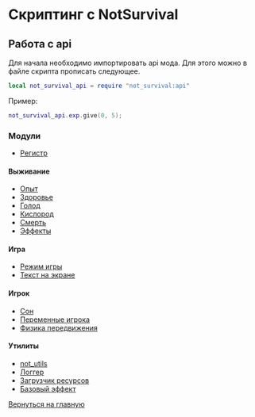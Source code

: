 # Скриптинг с NotSurvival

## Работа с **api**

Для начала необходимо импортировать api мода.
Для этого можно в файле скрипта прописать следующее.

```lua
local not_survival_api = require "not_survival:api"
```

Пример:

```lua
not_survival_api.exp.give(0, 5);
```

### Модули

- [Регистр](game/registry.md)

#### Выживание

- [Опыт](survival/experience.md)
- [Здоровье](survival/health.md)
- [Голод](survival/hunger.md)
- [Кислород](survival/oxygen.md)
- [Смерть](survival/death.md)
- [Эффекты](survival/effects.md)

#### Игра

- [Режим игры](game/gamemode.md)
- [Текст на экране](game/title.md)

#### Игрок

- [Сон](player/sleeping.md)
- [Переменные игрока](player/variables.md)
- [Физика передвижения](player/movement.md)

#### Утилиты

- [not_utils](utils/not_utils.md)
- [Логгер](utils/logger.md)
- [Загрузчик ресурсов](utils/resource_loader.md)
- [Базовый эффект](utils/base_effect.md)

[Вернуться на главную](../index.md)
